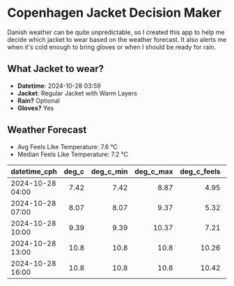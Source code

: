 
# Copenhagen Jacket Decision Maker

Danish weather can be quite unpredictable, so I created this app to help me decide which jacket to wear based on the weather forecast. 
It also alerts me when it's cold enough to bring gloves or when I should be ready for rain.

## What Jacket to wear?

- **Datetime**: 2024-10-28 03:59
- **Jacket**: Regular Jacket with Warm Layers
- **Rain?** Optional
- **Gloves?** Yes

## Weather Forecast
- Avg Feels Like Temperature: 7.6 °C
- Median Feels Like Temperature: 7.2 °C

| datetime_cph     |   deg_c |   deg_c_min |   deg_c_max |   deg_c_feels | weather   | wind   | rain   |
|:-----------------|--------:|------------:|------------:|--------------:|:----------|:-------|:-------|
| 2024-10-28 04:00 |    7.42 |        7.42 |        8.87 |          4.95 | Clouds    | Low    | None   |
| 2024-10-28 07:00 |    8.07 |        8.07 |        9.37 |          5.32 | Clouds    | Low    | None   |
| 2024-10-28 10:00 |    9.39 |        9.39 |       10.37 |          7.21 | Clouds    | Low    | None   |
| 2024-10-28 13:00 |   10.8  |       10.8  |       10.8  |         10.26 | Clouds    | Low    | None   |
| 2024-10-28 16:00 |   10.8  |       10.8  |       10.8  |         10.42 | Rain      | Low    | Low    |
        